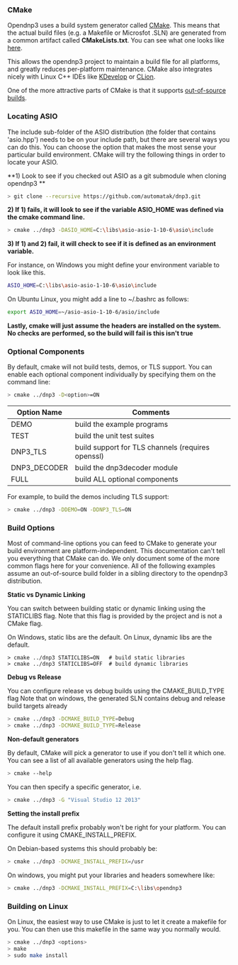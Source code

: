 ### CMake

Opendnp3 uses a build system generator called [CMake](http://www.cmake.org/).  This means that the actual build files (e.g. a Makefile or Microsfot .SLN) are generated from a
common artifact called **CMakeLists.txt**. You can see what one looks like [here](https://github.com/automatak/dnp3/blob/2.0.x/CMakeLists.txt).

This allows the opendnp3 project to maintain a build file for all platforms, and greatly reduces per-platform maintenance. CMake also integrates nicely with
Linux C++ IDEs like [KDevelop](https://www.kdevelop.org/) or [CLion](https://www.jetbrains.com/clion/).

One of the more attractive parts of CMake is that it supports [out-of-source builds](http://www.cmake.org/Wiki/CMake_FAQ#Out-of-source_build_trees).

### Locating ASIO

The include sub-folder of the ASIO distribution (the folder that contains 'asio.hpp') needs to be on your include path, but there are several ways you can do this.
You can choose the option that makes the most sense your particular build environment. CMake will try the following things in order to locate your ASIO.

**1) Look to see if you checked out ASIO as a git submodule when cloning opendnp3 **

```sh
> git clone --recursive https://github.com/automatak/dnp3.git
```

**2) If 1) fails, it will look to see if the variable ASIO_HOME was defined via the cmake command line.**

```sh
> cmake ../dnp3 -DASIO_HOME=C:\libs\asio-asio-1-10-6\asio\include
```

**3) If 1) and 2) fail, it will check to see if it is defined as an environment variable.**

For instance, on Windows you might define your environment variable to look like this.
```sh
ASIO_HOME=C:\libs\asio-asio-1-10-6\asio\include
```
On Ubuntu Linux, you might add a line to ~/.bashrc as follows:
```sh
export ASIO_HOME=~/asio-asio-1-10-6/asio/include
```

**Lastly, cmake will just assume the headers are installed on the system. No checks are performed, so the build will fail is this isn't true**

### Optional Components

By default, cmake will not build tests, demos, or TLS support. You can enable each optional component individually by specifying
them on the command line:

```sh
> cmake ../dnp3 -D<option>=ON
```

| Option Name    | Comments                                          |
| -------------- | ------------------------------------------------- |
| DEMO           | build the example programs                        |
| TEST           | build the unit test suites                        |
| DNP3_TLS       | build support for TLS channels (requires openssl) |
| DNP3_DECODER   | build the dnp3decoder module                      |
| FULL           | build ALL optional components                     |


For example, to build the demos including TLS support:
```sh
> cmake ../dnp3 -DDEMO=ON -DDNP3_TLS=ON
```

### Build Options

Most of command-line options you can feed to CMake to generate your build environment are platform-independent.  This documentation can't tell you everything that
CMake can do. We only document some of the more common flags here for your convenience. All of the following examples assume an out-of-source build folder in a
sibling directory to the opendnp3 distribution.

**Static vs Dynamic Linking**

You can switch between building static or dynamic linking using the STATICLIBS flag. Note that this flag is provided by the project and is not a CMake flag.

On Windows, static libs are the default. On Linux, dynamic libs are the default.

```
> cmake ../dnp3 STATICLIBS=ON	# build static libraries
> cmake ../dnp3 STATICLIBS=OFF	# build dynamic libraries
```

**Debug vs Release**

You can configure release vs debug builds using the CMAKE_BUILD_TYPE flag
Note that on windows, the generated SLN contains debug and release build targets already
```sh
> cmake ../dnp3 -DCMAKE_BUILD_TYPE=Debug
> cmake ../dnp3 -DCMAKE_BUILD_TYPE=Release
```

**Non-default generators**

By default, CMake will pick a generator to use if you don't tell it which one. You can see a list of all available generators using the help flag.
```sh
> cmake --help
```
You can then specify a specific generator, i.e.
```sh
> cmake ../dnp3 -G "Visual Studio 12 2013"
```

**Setting the install prefix**

The default install prefix probably won't be right for your platform. You can configure it using CMAKE_INSTALL_PREFIX.

On Debian-based systems this should probably be:
```sh
> cmake ../dnp3 -DCMAKE_INSTALL_PREFIX=/usr
```

On windows, you might put your libraries and headers somewhere like:
```sh
> cmake ../dnp3 -DCMAKE_INSTALL_PREFIX=C:\libs\opendnp3
```

### Building on Linux

On Linux, the easiest way to use CMake is just to let it create a makefile for you. You can then use this makefile in the same way you normally would.
```sh
> cmake ../dnp3 <options>
> make
> sudo make install
```
